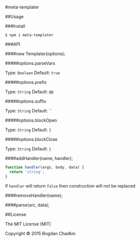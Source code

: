 #meta-templater

##Usage

###Install

```
$ npm i meta-templater
```


###API

####new Templater(options);

#####options.parseVars

Type: `Boolean` Default: `true`

#####options.prefix

Type: `String` Default: `@@`

#####options.suffix

Type: `String` Default: ``

#####options.blockOpen

Type: `String` Default: `{`

#####options.blockClose

Type: `String` Default: `}`


####addHandler(name, handler);

```js
function handler(args, body, data) {
  return 'string';
}
```

If `handler` will return `false` then construction will not be replaced

####removeHandler(name);

####parse(src, data);


##License

The MIT License (MIT)

Copyright &copy; 2015 Bogdan Chadkin
